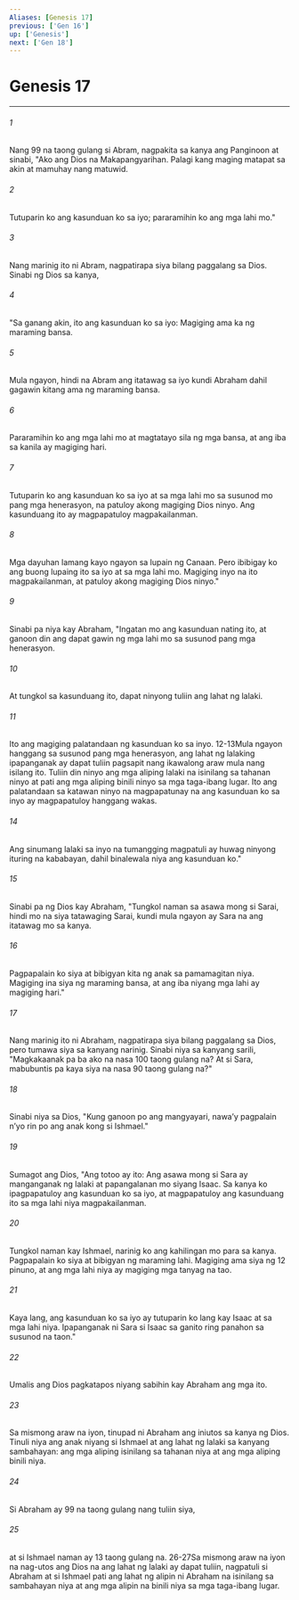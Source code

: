 ```yaml
---
Aliases: [Genesis 17]
previous: ['Gen 16']
up: ['Genesis']
next: ['Gen 18']
---
```

# Genesis 17

***


###### 1 


Nang 99 na taong gulang si Abram, nagpakita sa kanya ang Panginoon at sinabi, "Ako ang Dios na Makapangyarihan. Palagi kang maging matapat sa akin at mamuhay nang matuwid. 


###### 2 


Tutuparin ko ang kasunduan ko sa iyo; pararamihin ko ang mga lahi mo." 


###### 3 


Nang marinig ito ni Abram, nagpatirapa siya bilang paggalang sa Dios. Sinabi ng Dios sa kanya, 


###### 4 


"Sa ganang akin, ito ang kasunduan ko sa iyo: Magiging ama ka ng maraming bansa. 


###### 5 


Mula ngayon, hindi na Abram ang itatawag sa iyo kundi Abraham dahil gagawin kitang ama ng maraming bansa. 


###### 6 


Pararamihin ko ang mga lahi mo at magtatayo sila ng mga bansa, at ang iba sa kanila ay magiging hari. 


###### 7 


Tutuparin ko ang kasunduan ko sa iyo at sa mga lahi mo sa susunod mo pang mga henerasyon, na patuloy akong magiging Dios ninyo. Ang kasunduang ito ay magpapatuloy magpakailanman. 


###### 8 


Mga dayuhan lamang kayo ngayon sa lupain ng Canaan. Pero ibibigay ko ang buong lupaing ito sa iyo at sa mga lahi mo. Magiging inyo na ito magpakailanman, at patuloy akong magiging Dios ninyo." 


###### 9 


Sinabi pa niya kay Abraham, "Ingatan mo ang kasunduan nating ito, at ganoon din ang dapat gawin ng mga lahi mo sa susunod pang mga henerasyon. 


###### 10 


At tungkol sa kasunduang ito, dapat ninyong tuliin ang lahat ng lalaki. 


###### 11 


Ito ang magiging palatandaan ng kasunduan ko sa inyo. 12-13Mula ngayon hanggang sa susunod pang mga henerasyon, ang lahat ng lalaking ipapanganak ay dapat tuliin pagsapit nang ikawalong araw mula nang isilang ito. Tuliin din ninyo ang mga aliping lalaki na isinilang sa tahanan ninyo at pati ang mga aliping binili ninyo sa mga taga-ibang lugar. Ito ang palatandaan sa katawan ninyo na magpapatunay na ang kasunduan ko sa inyo ay magpapatuloy hanggang wakas. 


###### 14 


Ang sinumang lalaki sa inyo na tumangging magpatuli ay huwag ninyong ituring na kababayan, dahil binalewala niya ang kasunduan ko." 


###### 15 


Sinabi pa ng Dios kay Abraham, "Tungkol naman sa asawa mong si Sarai, hindi mo na siya tatawaging Sarai, kundi mula ngayon ay Sara na ang itatawag mo sa kanya. 


###### 16 


Pagpapalain ko siya at bibigyan kita ng anak sa pamamagitan niya. Magiging ina siya ng maraming bansa, at ang iba niyang mga lahi ay magiging hari." 


###### 17 


Nang marinig ito ni Abraham, nagpatirapa siya bilang paggalang sa Dios, pero tumawa siya sa kanyang narinig. Sinabi niya sa kanyang sarili, "Magkakaanak pa ba ako na nasa 100 taong gulang na? At si Sara, mabubuntis pa kaya siya na nasa 90 taong gulang na?" 


###### 18 


Sinabi niya sa Dios, "Kung ganoon po ang mangyayari, nawaʼy pagpalain nʼyo rin po ang anak kong si Ishmael." 


###### 19 


Sumagot ang Dios, "Ang totoo ay ito: Ang asawa mong si Sara ay manganganak ng lalaki at papangalanan mo siyang Isaac. Sa kanya ko ipagpapatuloy ang kasunduan ko sa iyo, at magpapatuloy ang kasunduang ito sa mga lahi niya magpakailanman. 


###### 20 


Tungkol naman kay Ishmael, narinig ko ang kahilingan mo para sa kanya. Pagpapalain ko siya at bibigyan ng maraming lahi. Magiging ama siya ng 12 pinuno, at ang mga lahi niya ay magiging mga tanyag na tao. 


###### 21 


Kaya lang, ang kasunduan ko sa iyo ay tutuparin ko lang kay Isaac at sa mga lahi niya. Ipapanganak ni Sara si Isaac sa ganito ring panahon sa susunod na taon." 


###### 22 


Umalis ang Dios pagkatapos niyang sabihin kay Abraham ang mga ito. 


###### 23 


Sa mismong araw na iyon, tinupad ni Abraham ang iniutos sa kanya ng Dios. Tinuli niya ang anak niyang si Ishmael at ang lahat ng lalaki sa kanyang sambahayan: ang mga aliping isinilang sa tahanan niya at ang mga aliping binili niya. 


###### 24 


Si Abraham ay 99 na taong gulang nang tuliin siya, 


###### 25 


at si Ishmael naman ay 13 taong gulang na. 26-27Sa mismong araw na iyon na nag-utos ang Dios na ang lahat ng lalaki ay dapat tuliin, nagpatuli si Abraham at si Ishmael pati ang lahat ng alipin ni Abraham na isinilang sa sambahayan niya at ang mga alipin na binili niya sa mga taga-ibang lugar.
